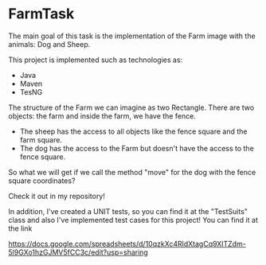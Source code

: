 # FarmTask
The main goal of this task is the implementation of the Farm image with the animals: Dog and Sheep. 

This project is implemented such as technologies as:

  - Java
  - Maven
  - TesNG

The structure of the Farm we can imagine as two Rectangle. There are two objects: the farm and inside the farm, we have the fence.
 - The sheep has the access to all objects like the fence square and the farm square. 
 - The dog has the access to the Farm but doesn't have the access to the fence square.


So what we will get if we call the method "move" for the dog with the fence square coordinates? 

Check it out in my repository!

In addition, I've created a UNIT tests, so you can find it at the "TestSuits" class and also I've implemented test cases for this project!
You can find it at the link


https://docs.google.com/spreadsheets/d/10qzkXc4RldXtagCq9XITZdm-5l9GXo1hzGJMV5fCC3c/edit?usp=sharing
